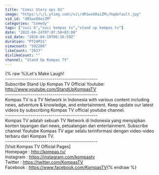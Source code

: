 ```yaml
---
title: "Comic Story eps 02"
image: "https:\/\/i.ytimg.com\/vi\/dRSwxO0aiZM\/hqdefault.jpg"
vid_id: "dRSwxO0aiZM"
categories: "Comedy"
tags: ["suci 6","suci kompas tv","stand up kompas tv"]
date: "2022-04-24T07:07:58+03:00"
vid_date: "2016-04-19T06:16:59Z"
duration: "PT24M1S"
viewcount: "592208"
likeCount: "2937"
dislikeCount: ""
channel: "Stand Up Kompas TV"
---
```

{% raw %}Let's Make Laugh!<br />-----------------------------------------------<br />Subscribe Stand Up Kompas TV Official Youtube:<br /><a rel="nofollow" target="blank" href="http://www.youtube.com/StandUpKompasTV">http://www.youtube.com/StandUpKompasTV</a><br />-----------------------------------------------<br />Kompas TV is a TV Network in Indonesia with various content including news, adventure &amp; knowledge, and entertainment. Keep update our latest videos by subscribing Kompas TV official youtube channel.<br />-----------------------------------------------<br />Kompas TV adalah sebuah TV Network di Indonesia yang menyajikan konten tayangan dari news, petualangan dan entertainment. Subscribe channel Youtube Kompas TV agar selalu terinformasi dengan video-video terbaru dari Kompas TV.<br />-----------------------------------------------<br />[Visit Kompas TV Official Pages]<br />Homepage : <a rel="nofollow" target="blank" href="http://kompas.tv/">http://kompas.tv/</a><br />Instagram : <a rel="nofollow" target="blank" href="https://instagram.com/kompastv">https://instagram.com/kompastv</a><br />Twitter : <a rel="nofollow" target="blank" href="https://twitter.com/KompasTV">https://twitter.com/KompasTV</a><br />Facebook : <a rel="nofollow" target="blank" href="https://www.facebook.com/KompasTV">https://www.facebook.com/KompasTV</a>{% endraw %}
